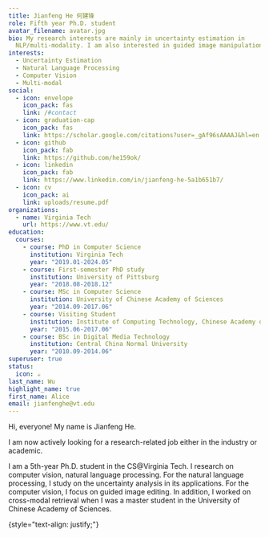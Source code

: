 ```yaml
---
title: Jianfeng He 何建锋
role: Fifth year Ph.D. student
avatar_filename: avatar.jpg
bio: My research interests are mainly in uncertainty estimation in
  NLP/multi-modality. I am also interested in guided image manipulation.
interests:
  - Uncertainty Estimation
  - Natural Language Processing
  - Computer Vision
  - Multi-modal
social:
  - icon: envelope
    icon_pack: fas
    link: /#contact
  - icon: graduation-cap
    icon_pack: fas
    link: https://scholar.google.com/citations?user=_gAf96sAAAAJ&hl=en
  - icon: github
    icon_pack: fab
    link: https://github.com/he159ok/
  - icon: linkedin
    icon_pack: fab
    link: https://www.linkedin.com/in/jianfeng-he-5a1b651b7/
  - icon: cv
    icon_pack: ai
    link: uploads/resume.pdf
organizations:
  - name: Virginia Tech
    url: https://www.vt.edu/
education:
  courses:
    - course: PhD in Computer Science
      institution: Virginia Tech
      year: "2019.01-2024.05"
    - course: First-semester PhD study
      institution: University of Pittsburg
      year: "2018.08-2018.12"
    - course: MSc in Computer Science
      institution: University of Chinese Academy of Sciences
      year: "2014.09-2017.06"
    - course: Visiting Student
      institution: Institute of Computing Technology, Chinese Academy of Sciences
      year: "2015.06-2017.06"
    - course: BSc in Digital Media Technology
      institution: Central China Normal University
      year: "2010.09-2014.06"
superuser: true
status:
  icon: ☕️
last_name: Wu
highlight_name: true
first_name: Alice
email: jianfenghe@vt.edu
---
```

Hi, everyone! My name is Jianfeng He. 

I am now actively looking for a research-related job either in the industry or academic.

I am a 5th-year Ph.D. student in the CS@Virginia Tech. I research on computer vision, natural language processing. For the natural language processing, I study on the uncertainty analysis in its applications. For the computer vision, I focus on guided image editing. In addition, I worked on cross-modal retrieval when I was a master student in the University of Chinese Academy of Sciences. 

{style="text-align: justify;"}
